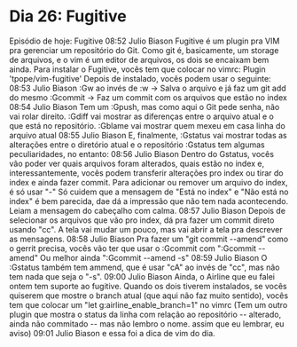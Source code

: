 # Dia 26: Fugitive

Episódio de hoje: Fugitive
08:52
Julio Biason
Fugitive é um plugin pra VIM pra gerenciar um repositório do Git.
Como git é, basicamente, um storage de arquivos, e o vim é um editor de arquivos, os dois se encaixam bem ainda.
Para instalar o Fugitive, vocês tem que colocar no vimrc:
Plugin 'tpope/vim-fugitive'
Depois de instalado, vocês podem usar o seguinte:
08:53
Julio Biason
:Gw ao invés de :w -> Salva o arquivo e já faz um git add do mesmo
:Gcommit -> Faz um commit com os arquivos que estão no index
08:54
Julio Biason
Tem um :Gpush, mas como aqui o Git pede senha, não vai rolar direito.
:Gdiff vai mostrar as diferenças entre o arquivo atual e o que está no repositório.
:Gblame vai mostrar quem mexeu em casa linha do arquivo atual
08:55
Julio Biason
E, finalmente, :Gstatus vai mostrar todas as alterações entre o diretório atual e o repositório
:Gstatus tem algumas peculiaridades, no entanto:
08:56
Julio Biason
Dentro do Gstatus, vocês vão poder ver quais arquivos foram alterados, quais estão no index e, interessantemente, vocês podem transferir alterações pro index ou tirar do index e ainda fazer commit.
Para adicionar ou remover um arquivo do index, é só usar "-"
Só cuidem que a mensagem de "Está no index" e "Não está no index" é bem parecida, dae dá a impressão que não tem nada acontecendo. Leiam a mensagem do cabeçalho com calma.
08:57
Julio Biason
Depois de selecionar os arquivos que vão pro index, dá pra fazer um commit direto usando "cc". A tela vai mudar um pouco, mas vai abrir a tela pra descrever as mensagens.
08:58
Julio Biason
Pra fazer um "git commit --amend" como o gerrit precisa, vocês vão ter que usar o :Gcommit com ":Gcommit --amend"
Ou melhor ainda ":Gcommit --amend -s"
08:59
Julio Biason
O :Gstatus também tem ammend, que é usar "cA" ao invés de "cc", mas não tem nada que seja o "-s".
09:00
Julio Biason
Ainda, o Airline que eu falei ontem tem suporte ao fugitive. Quando os dois tiverem instalados, se vocês quiserem que mostre o branch atual (que aqui não faz muito sentido), vocês tem que colocar um "let g:airline_enable_branch=1" no vimrc
(Tem um outro plugin que mostra o status da linha com relação ao repositório -- alterado, ainda não commitado -- mas não lembro o nome. assim que eu lembrar, eu aviso)
09:01
Julio Biason
e essa foi a dica de vim do dia.